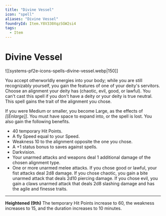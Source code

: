 ```yaml
---
title: "Divine Vessel"
icon: "spell"
aliases: "Divine Vessel"
foundryId: Item.Y8V330XqzSGW2si4
tags:
  - Item
---
```


# Divine Vessel
![[systems-pf2e-icons-spells-divine-vessel.webp|150]]

You accept otherworldly energies into your body; while you are still recognizably yourself, you gain the features of one of your deity's servitors. Choose an alignment your deity has (chaotic, evil, good, or lawful). You can't cast this spell if you don't have a deity or your deity is true neutral. This spell gains the trait of the alignment you chose.

If you were Medium or smaller, you become Large, as the effects of _[[Enlarge]]_. You must have space to expand into, or the spell is lost. You also gain the following benefits.

*   40 temporary Hit Points.
*   A fly Speed equal to your Speed.
*   Weakness 10 to the alignment opposite the one you chose.
*   A +1 status bonus to saves against spells.
*   Darkvision.
*   Your unarmed attacks and weapons deal 1 additional damage of the chosen alignment type.
*   One or more unarmed melee attacks. If you chose good or lawful, your fist attacks deal 2d8 damage. If you chose chaotic, you gain a bite unarmed attack that deals 2d10 piercing damage. If you chose evil, you gain a claws unarmed attack that deals 2d8 slashing damage and has the agile and finesse traits.

* * *

**Heightened (9th)** The temporary Hit Points increase to 60, the weakness increases to 15, and the duration increases to 10 minutes.


